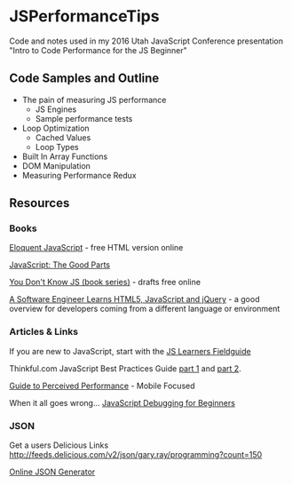 # JSPerformanceTips
Code and notes used in my 2016 Utah JavaScript Conference presentation "Intro to Code Performance for the JS Beginner"

## Code Samples and Outline

- The pain of measuring JS performance
    - JS Engines
    - Sample performance tests 
- Loop Optimization
    - Cached Values
    - Loop Types
- Built In Array Functions
- DOM Manipulation
- Measuring Performance Redux

## Resources

### Books

[Eloquent JavaScript](http://eloquentjavascript.net/) - free HTML version online

[JavaScript: The Good Parts](http://shop.oreilly.com/product/9780596517748.do)

[You Don't Know JS (book series)](https://github.com/getify/You-Dont-Know-JS) - drafts free online

[A Software Engineer Learns HTML5, JavaScript and jQuery](http://www.amazon.com/Software-Engineer-Learns-JavaScript-jQuery/dp/1493692615/) - a good overview for developers coming from a different language or environment

### Articles & Links
If you are new to JavaScript, start with the [JS Learners Fieldguide](https://metasean.github.io/blog/2016/04/02/J-S-Learners-Fieldguide.html)

Thinkful.com JavaScript Best Practices Guide [part 1](https://www.thinkful.com/learn/javascript-best-practices-1/) and [part 2](https://www.thinkful.com/learn/javascript-best-practices-1/). 

[Guide to Perceived Performance](https://www.mobify.com/blog/beginners-guide-to-perceived-performance/) - Mobile Focused

When it all goes wrong... [JavaScript Debugging for Beginners](http://juliepagano.com/blog/2014/05/18/javascript-debugging-for-beginners/)

### JSON
Get a users Delicious Links http://feeds.delicious.com/v2/json/gary.ray/programming?count=150

[Online JSON Generator](http://beta.json-generator.com/) 